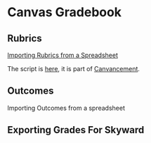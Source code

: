 # Canvas Gradebook

## Rubrics

[Importing Rubrics from a Spreadsheet](https://community.canvaslms.com/docs/DOC-8844)

The script is [here](https://raw.githubusercontent.com/jamesjonesmath/canvancement/master/rubrics/import-rubric/import-rubric.user.js), it is part of [Canvancement](https://github.com/jamesjonesmath/canvancement).

## Outcomes

Importing Outcomes from a spreadsheet

## Exporting Grades For Skyward
